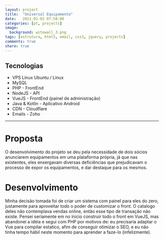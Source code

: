 ```yaml
---
layout: project
title:  "Universal Equipamento"
date:   2021-01-02 07:58:00
categories: [pt, projects]
image:
  background: witewall_3.png
tags: [estrutura, html5, email, css3, jquery, projects]
comments: true
share: true
---
```

## Tecnologias ##
* VPS Linux Ubuntu / Linux
* MySQL
* PHP - FrontEnd
* NodeJS - API
* VueJS - FrontEnd (painel de administração)
* Java & Kotlin - Aplicativo Android
* CDN - Cloudflare
* Emails - Zoho
<hr/>

# Proposta
O desenvolvimento do projeto se deu pela necessidade de dois sócios anunciarem equipamentos em uma plataforma própria, já que nas existentes, eles enxergavam diversas deficiências que prejudicavam o processo de expor os equipamentos, e dar destaque para os mesmos.

# Desenvolvimento
Minha decisão tomada foi de criar um sistema com painel para eles do zero, justamente para aproveitar todo o poder de customizar o front. O catalogo deles não contemplava vendas online, então esse tipo de transação não existe. Pensei seriamente em no ínicio construir todo o front em VueJS, mas abandonei a idéia e segui com PHP por motivos de: eu precisaria adaptar o Vue para compilar estatico, afim de conseguir otimizar o SEO, e eu não tinha tempo hábil neste momento para aprender a faze-lo (infelizmente).

